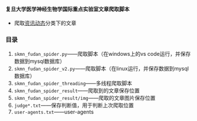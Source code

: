 #### 复旦大学医学神经生物学国际重点实验室文章爬取脚本
- 爬取[资讯动态](http://skmn.fudan.edu.cn/Data/List/zxdt1)分类下的文章


### 目录
1. `skmn_fudan_spider.py`——爬取脚本（在windows上的vs code运行，并保存数据到mysql数据库）
2. `skmn_fudan_spider_v2.py`——爬取脚本（在linux运行，并保存数据到mysql数据库）
3. `skmn_fudan_spider_threading`——多线程爬取脚本
4. `skmn_fudan_spider_result`——爬取到的文章保存位置
5. `skmn_fudan_spider_result/img`——爬取的文章图片保存位置
6. `judge*.txt`——保存判断值，用于判断上次爬取位置
7. `user-agents.txt`——user-agents